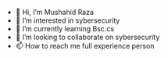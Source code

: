 - 👋 Hi, I’m Mushahid Raza
- 👀 I’m interested in sybersecurity
- 🌱 I’m currently learning Bsc.cs
- 💞️ I’m looking to collaborate on sybersecurity
- 📫 How to reach me full experience person

<!---
Raza630/Raza630 is a ✨ special ✨ repository because its `README.md` (this file) appears on your GitHub profile.
You can click the Preview link to take a look at your changes.
--->
